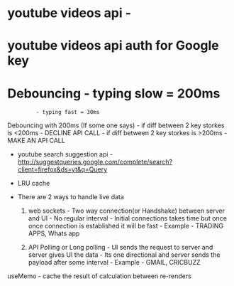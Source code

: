 # youtube videos api - 
# youtube videos api auth for Google key

# Debouncing - typing slow = 200ms
             - typing fast = 30ms

Debouncing with 200ms (If some one says)
    - if diff between 2 key storkes is <200ms - DECLINE API CALL
    - if diff between 2 key storkes is >200ms - MAKE AN API CALL

- youtube search suggestion api - http://suggestqueries.google.com/complete/search?client=firefox&ds=yt&q=Query

- LRU cache

- There are 2 ways to handle live data
    1. web sockets - Two way connection(or Handshake) between server and UI
                   - No regular interval
                   - Initial connections takes time but once once connection is established it will be fast
                   - Example - TRADING APPS, Whats app

    2. API Polling or Long polling - UI sends the request to server and server gives UI the data
                                   - Its one directional and server sends the payload after some interval
                                   - Example - GMAIL, CRICBUZZ

useMemo - cache the result of calculation between re-renders